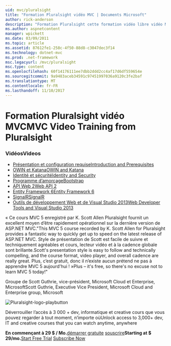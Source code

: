 ```yaml
---
uid: mvc/pluralsight
title: "Formation Pluralsight vidéo MVC | Documents Microsoft"
author: rick-anderson
description: "Formation Pluralsight cette formation vidéo libre vidéo MVC disposer en cours d’exécution avec ASP.NET MVC. Il traite tous les éléments de la configuration d’un développement..."
ms.author: aspnetcontent
manager: wpickett
ms.date: 03/09/2011
ms.topic: article
ms.assetid: 87612fe1-258c-4f50-88d8-c3047dec3f14
ms.technology: dotnet-mvc
ms.prod: .net-framework
msc.legacyurl: /mvc/pluralsight
msc.type: content
ms.openlocfilehash: 60f14176111ee7dbb2ddd2cc4af17d6df559654e
ms.sourcegitcommit: 9a9483aceb34591c97451997036a9120c3fe2baf
ms.translationtype: MT
ms.contentlocale: fr-FR
ms.lasthandoff: 11/10/2017
---
```

<a name="mvc-video-training-from-pluralsight"></a><span data-ttu-id="b8a80-104">Formation Pluralsight vidéo MVC</span><span class="sxs-lookup"><span data-stu-id="b8a80-104">MVC Video Training from Pluralsight</span></span>
====================
### <a name="videos"></a><span data-ttu-id="b8a80-105">Vidéos</span><span class="sxs-lookup"><span data-stu-id="b8a80-105">Videos</span></span>

- [<span data-ttu-id="b8a80-106">Présentation et configuration requise</span><span class="sxs-lookup"><span data-stu-id="b8a80-106">Introduction and Prerequisites</span></span>](https://pluralsight.com/training/Player?author=scott-allen&name=aspdotnet-mvc5-fundamentals-m1-introduction&mode=live&clip=0&course=aspdotnet-mvc5-fundamentals)
- [<span data-ttu-id="b8a80-107">OWIN et Katana</span><span class="sxs-lookup"><span data-stu-id="b8a80-107">OWIN and Katana</span></span>](https://pluralsight.com/training/Player?author=scott-allen&name=aspdotnet-mvc5-fundamentals-m2-katana&mode=live&clip=0&course=aspdotnet-mvc5-fundamentals)
- [<span data-ttu-id="b8a80-108">Identité et sécurité</span><span class="sxs-lookup"><span data-stu-id="b8a80-108">Identity and Security</span></span>](https://pluralsight.com/training/Player?author=scott-allen&name=aspdotnet-mvc5-fundamentals-m3-identity&mode=live&clip=0&course=aspdotnet-mvc5-fundamentals)
- [<span data-ttu-id="b8a80-109">Programme d’amorçage</span><span class="sxs-lookup"><span data-stu-id="b8a80-109">Bootstrap</span></span>](https://pluralsight.com/training/Player?author=scott-allen&name=aspdotnet-mvc5-fundamentals-m4-bootstrap&mode=live&clip=0&course=aspdotnet-mvc5-fundamentals)
- [<span data-ttu-id="b8a80-110">API Web 2</span><span class="sxs-lookup"><span data-stu-id="b8a80-110">Web API 2</span></span>](https://pluralsight.com/training/Player?author=scott-allen&name=aspdotnet-mvc5-fundamentals-m5-webapi2&mode=live&clip=0&course=aspdotnet-mvc5-fundamentals)
- [<span data-ttu-id="b8a80-111">Entity Framework 6</span><span class="sxs-lookup"><span data-stu-id="b8a80-111">Entity Framework 6</span></span>](https://pluralsight.com/training/Player?author=scott-allen&name=aspdotnet-mvc5-fundamentals-m6-ef6&mode=live&clip=0&course=aspdotnet-mvc5-fundamentals)
- [<span data-ttu-id="b8a80-112">SignalR</span><span class="sxs-lookup"><span data-stu-id="b8a80-112">SignalR</span></span>](https://pluralsight.com/training/Player?author=scott-allen&name=aspdotnet-mvc5-fundamentals-m7-signalr&mode=live&clip=0&course=aspdotnet-mvc5-fundamentals)
- [<span data-ttu-id="b8a80-113">Outils de développement Web et de Visual Studio 2013</span><span class="sxs-lookup"><span data-stu-id="b8a80-113">Web Developer Tools and Visual Studio 2013</span></span>](https://pluralsight.com/training/Player?author=scott-allen&name=aspdotnet-mvc5-fundamentals-m8-visualstudio&mode=live&clip=0&course=aspdotnet-mvc5-fundamentals)


<span data-ttu-id="b8a80-114">« Ce cours MVC 5 enregistré par K. Scott Allen Pluralsight fournit un excellent moyen d’être rapidement opérationnel sur la dernière version de ASP.NET MVC.</span><span class="sxs-lookup"><span data-stu-id="b8a80-114">"This MVC 5 course recorded by K. Scott Allen for Pluralsight provides a fantastic way to quickly get up to speed on the latest release of ASP.NET MVC.</span></span> <span data-ttu-id="b8a80-115">Style de présentation de Scott est facile de suivre et techniquement agréables et cours, lecteur vidéo et à la cadence globale sont brillante.</span><span class="sxs-lookup"><span data-stu-id="b8a80-115">Scott's presentation style is easy to follow and technically compelling, and the course format, video player, and overall cadence are really great.</span></span> <span data-ttu-id="b8a80-116">Plus, c’est gratuit, donc il n’existe aucun prétend ne pas à apprendre MVC 5 aujourd'hui ! »</span><span class="sxs-lookup"><span data-stu-id="b8a80-116">Plus – it's free, so there's no excuse not to learn MVC 5 today!"</span></span>

<span data-ttu-id="b8a80-117">Groupe de Scott Guthrie, vice-président, Microsoft Cloud et Enterprise, Microsoft</span><span class="sxs-lookup"><span data-stu-id="b8a80-117">Scott Guthrie, Executive Vice President, Microsoft Cloud and Enterprise group, Microsoft</span></span>


![Pluralsight-logo-playbutton](pluralsight/_static/image1.png)

<span data-ttu-id="b8a80-119">Déverrouiller l’accès à 3 000 + dev, informatique et creative cours que vous pouvez regarder à tout moment, n’importe où</span><span class="sxs-lookup"><span data-stu-id="b8a80-119">Unlock access to 3,000+ dev, IT and creative courses that you can watch anytime, anywhere</span></span>

<span data-ttu-id="b8a80-120">**En commençant à 29 $ / Mo.**[démarrer gratuite](https://pluralsight.com/microsoft/OLT/subscribe/Subscribe1.aspx?freetrial=true&planHint=Monthly&utm_source=microsoft&utm_medium=sponsored-page&utm_content=aspdotnet-mvc5-fundamentals&utm_campaign=microsoft-sponsored-course) [souscrire](https://pluralsight.com/microsoft/olt/subscriptions.aspx?utm_source=microsoft&utm_medium=sponsored-page&utm_content=aspdotnet-mvc5-fundamentals&utm_campaign=microsoft-sponsored-course)</span><span class="sxs-lookup"><span data-stu-id="b8a80-120">**Starting at $ 29/mo.**[Start Free Trial](https://pluralsight.com/microsoft/OLT/subscribe/Subscribe1.aspx?freetrial=true&planHint=Monthly&utm_source=microsoft&utm_medium=sponsored-page&utm_content=aspdotnet-mvc5-fundamentals&utm_campaign=microsoft-sponsored-course) [Subscribe Now](https://pluralsight.com/microsoft/olt/subscriptions.aspx?utm_source=microsoft&utm_medium=sponsored-page&utm_content=aspdotnet-mvc5-fundamentals&utm_campaign=microsoft-sponsored-course)</span></span>
